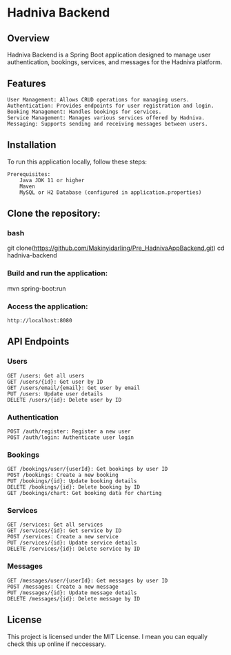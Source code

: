 # Hadniva Backend
## Overview

Hadniva Backend is a Spring Boot application designed to manage user authentication, bookings, services, and messages for the Hadniva platform.

## Features
    User Management: Allows CRUD operations for managing users.
    Authentication: Provides endpoints for user registration and login.
    Booking Management: Handles bookings for services.
    Service Management: Manages various services offered by Hadniva.
    Messaging: Supports sending and receiving messages between users.

## Installation

To run this application locally, follow these steps:

    Prerequisites:
        Java JDK 11 or higher
        Maven
        MySQL or H2 Database (configured in application.properties)

  ##  Clone the repository:

  ###  bash

git clone(https://github.com/Makinyidarling/Pre_HadnivaAppBackend.git)
cd hadniva-backend

### Build and run the application:

mvn spring-boot:run

### Access the application:

    http://localhost:8080

## API Endpoints
### Users

    GET /users: Get all users
    GET /users/{id}: Get user by ID
    GET /users/email/{email}: Get user by email
    PUT /users: Update user details
    DELETE /users/{id}: Delete user by ID

### Authentication

    POST /auth/register: Register a new user
    POST /auth/login: Authenticate user login

### Bookings

    GET /bookings/user/{userId}: Get bookings by user ID
    POST /bookings: Create a new booking
    PUT /bookings/{id}: Update booking details
    DELETE /bookings/{id}: Delete booking by ID
    GET /bookings/chart: Get booking data for charting

### Services

    GET /services: Get all services
    GET /services/{id}: Get service by ID
    POST /services: Create a new service
    PUT /services/{id}: Update service details
    DELETE /services/{id}: Delete service by ID

### Messages

    GET /messages/user/{userId}: Get messages by user ID
    POST /messages: Create a new message
    PUT /messages/{id}: Update message details
    DELETE /messages/{id}: Delete message by ID

## License

This project is licensed under the MIT License.
I mean you can equally check this up online if neccessary. 
